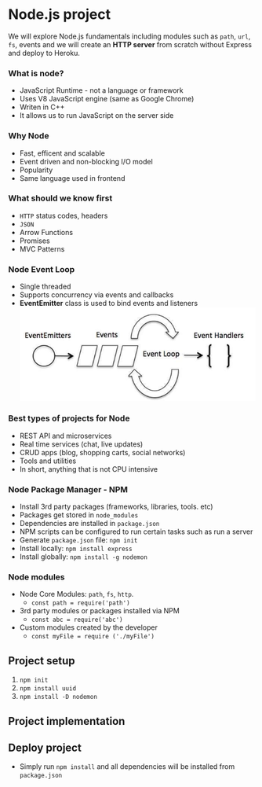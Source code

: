 # Node.js project
We will explore Node.js fundamentals including modules such as `path`, `url`, `fs`, events and we will create an **HTTP server** from scratch without Express and deploy to Heroku.


### What is node?
- JavaScript Runtime - not a language or framework
- Uses V8 JavaScript engine (same as Google Chrome)
- Writen in C++
- It allows us to run JavaScript on the server side

### Why Node
- Fast, efficent and scalable
- Event driven and non-blocking I/O model
- Popularity
- Same language used in frontend

### What should we know first
- `HTTP` status codes, headers
- `JSON`
- Arrow Functions
- Promises
- MVC Patterns

### Node Event Loop
- Single threaded
- Supports concurrency via events and callbacks
- **EventEmitter** class is used to bind events and listeners
![eventemmiter](./img/event-emitter.png)

### Best types of projects for Node
- REST API and microservices
- Real time services (chat, live updates)
- CRUD apps (blog, shopping carts, social networks)
- Tools and utilities
- In short, anything that is not CPU intensive


### Node Package Manager - NPM
- Install 3rd party packages (frameworks, libraries, tools. etc)
- Packages get stored in `node_modules`
- Dependencies are installed in `package.json`
- NPM scripts can be configured to run certain tasks such as run a server
- Generate `package.json` file: `npm init`
- Install locally: `npm install express`
- Install globally: `npm install -g nodemon`


### Node modules
- Node Core Modules: `path`, `fs`, `http`.
  - `const path = require('path')`
- 3rd party modules or packages installed via NPM
  - `const abc = require('abc')`
- Custom modules created by the developer
  - `const myFile = require ('./myFile')`

## Project setup
1. `npm init`
2. `npm install uuid`
3. `npm install -D nodemon`

## Project implementation


## Deploy project
- Simply run `npm install` and all dependencies will be installed from `package.json`

